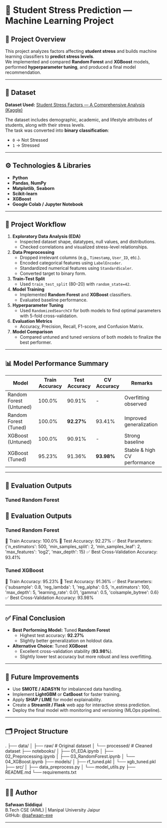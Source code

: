 # 🧠 Student Stress Prediction — Machine Learning Project

## 📘 Project Overview
This project analyzes factors affecting **student stress** and builds machine learning classifiers to **predict stress levels**.  
We implemented and compared **Random Forest** and **XGBoost** models, performed **hyperparameter tuning**, and produced a final model recommendation.

---

## 📂 Dataset
**Dataset Used:** [Student Stress Factors — A Comprehensive Analysis (Kaggle)](https://www.kaggle.com/datasets/rxnach/student-stress-factors-a-comprehensive-analysis)

The dataset includes demographic, academic, and lifestyle attributes of students, along with their stress levels.  
The task was converted into **binary classification**:  
- `0` → Not Stressed  
- `1` → Stressed  

---

## ⚙️ Technologies & Libraries
- **Python**
- **Pandas**, **NumPy**
- **Matplotlib**, **Seaborn**
- **Scikit-learn**
- **XGBoost**
- **Google Colab / Jupyter Notebook**

---

## 🧩 Project Workflow
1. **Exploratory Data Analysis (EDA)**
   - Inspected dataset shape, datatypes, null values, and distributions.
   - Checked correlations and visualized stress-level relationships.
2. **Data Preprocessing**
   - Dropped irrelevant columns (e.g., `Timestamp`, `User_ID`, etc.).
   - Encoded categorical features using `LabelEncoder`.
   - Standardized numerical features using `StandardScaler`.
   - Converted target to binary form.
3. **Train-Test Split**
   - Used `train_test_split` (80–20) with `random_state=42`.
4. **Model Training**
   - Implemented **Random Forest** and **XGBoost** classifiers.
   - Evaluated baseline performance.
5. **Hyperparameter Tuning**
   - Used `RandomizedSearchCV` for both models to find optimal parameters with 5-fold cross-validation.
6. **Evaluation Metrics**
   - Accuracy, Precision, Recall, F1-score, and Confusion Matrix.
7. **Model Comparison**
   - Compared untuned and tuned versions of both models to finalize the best performer.

---

## 📊 Model Performance Summary

| Model | Train Accuracy | Test Accuracy | CV Accuracy | Remarks |
|-------|----------------|---------------|-------------|----------|
| Random Forest (Untuned) | 100.0% | 90.91% | - | Overfitting observed |
| Random Forest (Tuned) | 100.0% | **92.27%** | 93.41% | Improved generalization |
| XGBoost (Untuned) | 100.0% | 90.91% | - | Strong baseline |
| XGBoost (Tuned) | 95.23% | 91.36% | **93.98%** | Stable & high CV performance |

---

## 🧾 Evaluation Outputs

### Tuned Random Forest

## 🧾 Evaluation Outputs

### Tuned Random Forest
🎯 Train Accuracy: 100.0%
🎯 Test Accuracy: 92.27%
✅ Best Parameters: {'n_estimators': 500, 'min_samples_split': 2, 'min_samples_leaf': 2, 'max_features': 'log2', 'max_depth': 15}
✅ Best Cross-Validation Accuracy: 93.41%


### Tuned XGBoost
🎯 Train Accuracy: 95.23%
🎯 Test Accuracy: 91.36%
✅ Best Parameters: {'subsample': 0.8, 'reg_lambda': 1, 'reg_alpha': 0.5, 'n_estimators': 100, 'max_depth': 5, 'learning_rate': 0.01, 'gamma': 0.5, 'colsample_bytree': 0.6}
✅ Best Cross-Validation Accuracy: 93.98%


---

## ✅ Final Conclusion
- **Best Performing Model:** Tuned **Random Forest**  
  - Highest test accuracy: **92.27%**  
  - Slightly better generalization on holdout data.  
- **Alternative Choice:** Tuned **XGBoost**  
  - Excellent cross-validation stability (**93.98%**).  
  - Slightly lower test accuracy but more robust and less overfitting.

---

## 🚀 Future Improvements
- Use **SMOTE / ADASYN** for imbalanced data handling.
- Implement **LightGBM** or **CatBoost** for faster training.
- Apply **SHAP / LIME** for model explainability.
- Create a **Streamlit / Flask** web app for interactive stress prediction.
- Deploy the final model with monitoring and versioning (MLOps pipeline).

---

## 🗂 Project Structure
.
├── data/
│ ├── raw/ # Original dataset
│ └── processed/ # Cleaned dataset
├── notebooks/
│ ├── 01_EDA.ipynb
│ ├── 02_Preprocessing.ipynb
│ ├── 03_RandomForest.ipynb
│ └── 04_XGBoost.ipynb
├── models/
│ ├── rf_tuned.pkl
│ └── xgb_tuned.pkl
├── src/
│ ├── data_preprocess.py
│ └── model_utils.py
├── README.md
└── requirements.txt


---

## 👨‍💻 Author
**Safwaan Siddiqui**  
B.Tech CSE (AIML) | Manipal University Jaipur  
GitHub: [@safwaan-exe](https://github.com/safwaan-exe)

---
